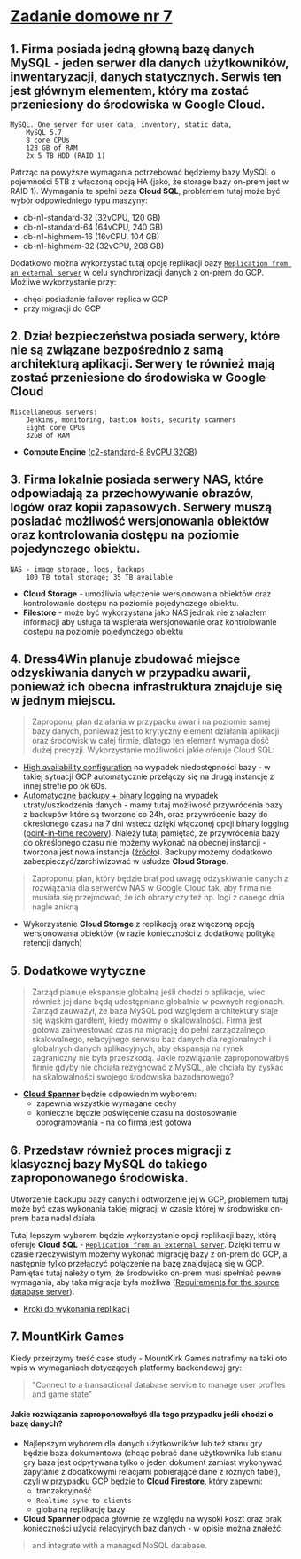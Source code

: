 # [Zadanie domowe nr 7](https://szkolachmury.pl/google-cloud-platform-droga-architekta/tydzien-7-databases-on-google-cloud/zadanie-domowe-nr-7/)

## 1. Firma posiada jedną głowną bazę danych MySQL - jeden serwer dla danych użytkowników, inwentaryzacji, danych statycznych. Serwis ten jest głównym elementem, który ma zostać przeniesiony do środowiska w Google Cloud.
> 
    MySQL. One server for user data, inventory, static data,
        MySQL 5.7
        8 core CPUs
        128 GB of RAM
        2x 5 TB HDD (RAID 1)

Patrząc na powyższe wymagania potrzebować będziemy bazy MySQL o pojemności 5TB z włączoną opcją HA (jako, że storage bazy on-prem jest w RAID 1). 
Wymagania te spełni baza **Cloud SQL**, problemem tutaj może być wybór odpowiedniego typu maszyny:
* db-n1-standard-32 (32vCPU, 120 GB)
* db-n1-standard-64 (64vCPU, 240 GB)
* db-n1-highmem-16 (16vCPU, 104 GB)
* db-n1-highmem-32 (32vCPU, 208 GB)

Dodatkowo można wykorzystać tutaj opcję replikacji bazy [`Replication from an external server`](https://cloud.google.com/sql/docs/mysql/replication/) w celu synchronizacji danych z on-prem do GCP. 
Możliwe wykorzystanie przy:
* chęci posiadanie failover replica w GCP
* przy migracji do GCP

## 2. Dział bezpieczeństwa posiada serwery, które nie są związane bezpośrednio z samą architekturą aplikacji. Serwery te również mają zostać przeniesione do środowiska w Google Cloud
> 
    Miscellaneous servers:
        Jenkins, monitoring, bastion hosts, security scanners
        Eight core CPUs
        32GB of RAM
* **Compute Engine** ([c2-standard-8 8vCPU	32GB](https://cloud.google.com/compute/docs/machine-types#c2_machine_types))

## 3. Firma lokalnie posiada serwery NAS, które odpowiadają za przechowywanie obrazów, logów oraz kopii zapasowych. Serwery muszą posiadać możliwość wersjonowania obiektów oraz kontrolowania dostępu na poziomie pojedynczego obiektu.
>
    NAS - image storage, logs, backups
        100 TB total storage; 35 TB available
* **Cloud Storage** - umożliwia włączenie wersjonowania obiektów oraz kontrolowanie dostępu na poziomie pojedynczego obiektu.
* **Filestore** - może być wykorzystana jako NAS jednak nie znalazłem informacji aby usługa ta wspierała wersjonowanie oraz kontrolowanie dostępu na poziomie pojedynczego obiektu

## 4. Dress4Win planuje zbudować miejsce odzyskiwania danych w przypadku awarii, ponieważ ich obecna infrastruktura znajduje się w jednym miejscu. 
> Zaproponuj plan działania w przypadku awarii na poziomie samej bazy danych, ponieważ jest to krytyczny element działania aplikacji oraz środowisk w całej firmie, dlatego ten element wymaga dość dużej precyzji.
Wykorzystanie możliwości jakie oferuje Cloud SQL:
* [High availability configuration](https://cloud.google.com/sql/docs/mysql/high-availability) na wypadek niedostępności bazy - w takiej sytuacji GCP automatycznie przełączy się na drugą instancję z innej strefie po ok 60s.
* [Automatyczne backupy + binary logging](https://cloud.google.com/sql/docs/mysql/backup-recovery/backups) na wypadek utraty/uszkodzenia danych - mamy tutaj możliwość przywrócenia bazy z backupów które są tworzone co 24h, oraz przywrócenie bazy do określonego czasu na 7 dni wstecz dzięki włączonej opcji binary logging ([point-in-time recovery](https://cloud.google.com/sql/docs/mysql/backup-recovery/restore)). Należy tutaj pamiętać, że przywrócenia bazy do określonego czasu nie możemy wykonać na obecnej instancji - tworzona jest nowa instancja ([źródło](https://cloud.google.com/sql/docs/mysql/backup-recovery/restore#tips-pitr)). Backupy możemy dodatkowo zabezpieczyć/zarchiwizować w usłudze **Cloud Storage**.

> Zaproponuj plan, który będzie brał pod uwagę odzyskiwanie danych z rozwiązania dla serwerów NAS w Google Cloud tak, aby firma nie musiała się przejmować, że ich obrazy czy też np. logi z danego dnia nagle znikną
* Wykorzystanie **Cloud Storage** z replikacją oraz włączoną opcją wersjonowania obiektów (w razie konieczności z dodatkową polityką retencji danych)

## 5. Dodatkowe wytyczne
> Zarząd planuje ekspansje globalną jeśli chodzi o aplikacje, wiec również jej dane będą udostępniane globalnie w pewnych regionach. Zarząd zauważył, że baza MySQL pod względem architektury staje się wąskim gardłem, kiedy mówimy o skalowalności. Firma jest gotowa zainwestować czas na migrację do pełni zarządzalnego, skalowalnego, relacyjnego serwisu baz danych dla regionalnych i globalnych danych aplikacyjnych, aby ekspansja na rynek zagraniczny nie była przeszkodą. Jakie rozwiązanie zaproponowałbyś firmie gdyby nie chciała rezygnować z MySQL, ale chciała by zyskać na skalowalności swojego środowiska bazodanowego?
* [**Cloud Spanner**](https://cloud.google.com/spanner/) będzie odpowiednim wyborem:
    * zapewnia wszystkie wymagane cechy
    * konieczne będzie poświęcenie czasu na dostosowanie oprogramowania - na co firma jest gotowa

## 6. Przedstaw również proces migracji z klasycznej bazy MySQL do takiego zaproponowanego środowiska.
Utworzenie backupu bazy danych i odtworzenie jej w GCP, problemem tutaj może być czas wykonania takiej migracji w czasie której w środowisku on-prem baza nadal działa. 

Tutaj lepszym wyborem będzie wykorzystanie opcji replikacji bazy, którą oferuje **Cloud SQL** - [`Replication from an external server`](https://cloud.google.com/sql/docs/mysql/replication/). 
Dzięki temu w czasie rzeczywistym możemy wykonać migrację bazy z on-prem do GCP, a następnie tylko przełączyć połączenie na bazę znajdującą się w GCP. 
Pamiętać tutaj należy o tym, że środowisko on-prem musi spełniać pewne wymagania, aby taka migracja była możliwa ([Requirements for the source database server](https://cloud.google.com/sql/docs/mysql/replication/replication-from-external#server-requirements)).
* [Kroki do wykonania replikacji](https://cloud.google.com/sql/docs/mysql/replication/replication-from-external#process)

## 7. MountKirk Games
Kiedy przejrzymy treść case study - MountKirk Games natrafimy na taki oto wpis w wymaganiach dotyczących platformy backendowej gry:

> "Connect to a transactional database service to manage user profiles and game state"

#### Jakie rozwiązania zaproponowałbyś dla tego przypadku jeśli chodzi o bazę danych?

* Najlepszym wyborem dla danych użytkowników lub też stanu gry będzie baza dokumentowa (chcąc pobrać dane użytkownika lub stanu gry baza jest odpytywana tylko o jeden dokument zamiast wykonywać zapytanie z dodatkowymi relacjami pobierające dane z różnych tabel), czyli w przypadku GCP będzie to **Cloud Firestore**, który zapewni:
    * tranzakcyjność
    * `Realtime sync to clients`
    * globalną replikację bazy
* **Cloud Spanner** odpada głównie ze względu na wysoki koszt oraz brak konieczności użycia relacyjnych baz danych - w opisie można znaleźć:
> and integrate with a managed NoSQL database. 
